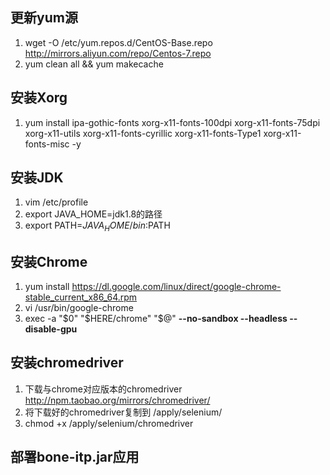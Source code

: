 ## 更新yum源
01. wget -O /etc/yum.repos.d/CentOS-Base.repo http://mirrors.aliyun.com/repo/Centos-7.repo
02. yum clean all && yum makecache

## 安装Xorg
01. yum install ipa-gothic-fonts xorg-x11-fonts-100dpi xorg-x11-fonts-75dpi xorg-x11-utils xorg-x11-fonts-cyrillic xorg-x11-fonts-Type1 xorg-x11-fonts-misc -y

## 安装JDK
01. vim /etc/profile
02. export JAVA_HOME=jdk1.8的路径
03. export PATH=$JAVA_HOME/bin:$PATH

## 安装Chrome
01. yum install https://dl.google.com/linux/direct/google-chrome-stable_current_x86_64.rpm
02. vi /usr/bin/google-chrome
03. exec -a "$0" "$HERE/chrome" "$@" **--no-sandbox --headless --disable-gpu**

## 安装chromedriver
01. 下载与chrome对应版本的chromedriver http://npm.taobao.org/mirrors/chromedriver/
02. 将下载好的chromedriver复制到 /apply/selenium/
03. chmod +x /apply/selenium/chromedriver

## 部署bone-itp.jar应用
